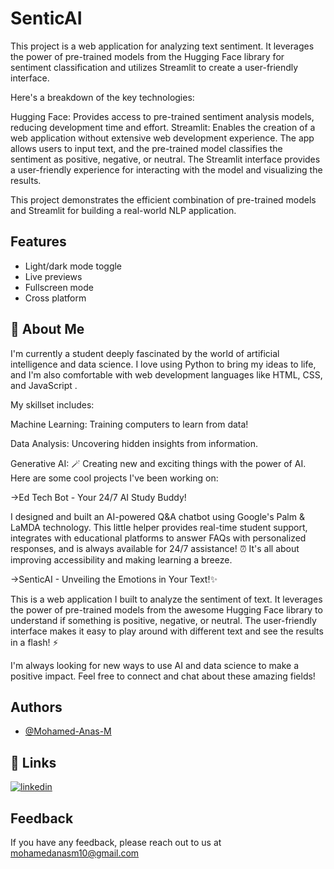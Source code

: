 
# SenticAI

This project is a web application for analyzing text sentiment. It leverages the power of pre-trained models from the Hugging Face library for sentiment classification and utilizes Streamlit to create a user-friendly interface.

Here's a breakdown of the key technologies:

Hugging Face: Provides access to pre-trained sentiment analysis models, reducing development time and effort.
Streamlit: Enables the creation of a web application without extensive web development experience.
The app allows users to input text, and the pre-trained model classifies the sentiment as positive, negative, or neutral. The Streamlit interface provides a user-friendly experience for interacting with the model and visualizing the results.


This project demonstrates the efficient combination of pre-trained models and Streamlit for building a real-world NLP application.

## Features

- Light/dark mode toggle
- Live previews
- Fullscreen mode
- Cross platform


## 🚀 About Me
I'm currently a student    deeply fascinated by the world of artificial intelligence and data science.    I love using Python    to bring my ideas to life, and I'm also comfortable with web development languages like HTML, CSS, and JavaScript     .

My skillset includes:

Machine Learning: Training computers to learn from data!

Data Analysis: Uncovering hidden insights from information.

Generative AI: 🪄 Creating new and exciting things with the power of AI.
Here are some cool projects I've been working on:

->Ed Tech Bot - Your 24/7 AI Study Buddy! 

I designed and built an AI-powered Q&A chatbot    using Google's Palm & LaMDA technology.    This little helper provides real-time student support,  ‍  integrates with educational platforms    to answer FAQs with personalized responses, and is always available for 24/7 assistance!  ⏰  It's all about improving accessibility and making learning a breeze.

->SenticAI - Unveiling the Emotions in Your Text!✨

This is a web application I built to analyze the sentiment of text.    It leverages the power of pre-trained models from the awesome Hugging Face library    to understand if something is positive, negative, or neutral.     The user-friendly interface    makes it easy to play around with different text and see the results in a flash!  ⚡️

I'm always looking for new ways to use AI and data science to make a positive impact.    Feel free to connect and chat about these amazing fields!


## Authors

- [@Mohamed-Anas-M](https://github.com/AnasTech0)



## 🔗 Links
[![linkedin](https://img.shields.io/badge/linkedin-0A66C2?style=for-the-badge&logo=linkedin&logoColor=white)](https://www.linkedin.com/in/mohamed-anas-m/)


## Feedback

If you have any feedback, please reach out to us at mohamedanasm10@gmail.com

